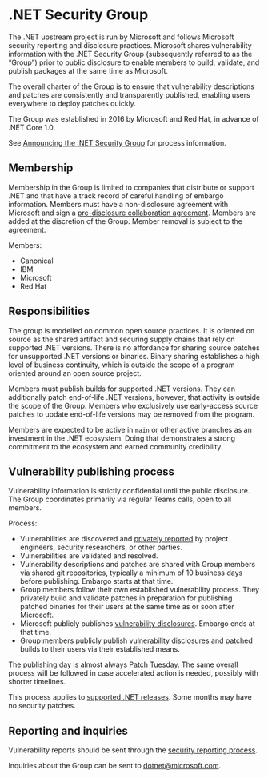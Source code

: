 # .NET Security Group

The .NET upstream project is run by Microsoft and follows Microsoft security reporting and disclosure practices. Microsoft shares vulnerability information with the .NET Security Group (subsequently referred to as the “Group”) prior to public disclosure to enable members to build, validate, and publish packages at the same time as Microsoft.

The overall charter of the Group is to ensure that vulnerability descriptions and patches are consistently and transparently published, enabling users everywhere to deploy patches quickly.

The Group was established in 2016 by Microsoft and Red Hat, in advance of .NET Core 1.0.

See [Announcing the .NET Security Group](https://devblogs.microsoft.com/dotnet/announcing-dotnet-security-group/) for process information.

## Membership

Membership in the Group is limited to companies that distribute or support .NET and that have a track record of careful handling of embargo information. Members must have a non-disclosure agreement with Microsoft and sign a [pre-disclosure collaboration agreement](./dotnet-security-group-agreement.md). Members are added at the discretion of the Group. Member removal is subject to the agreement.

Members:

- Canonical
- IBM
- Microsoft
- Red Hat

## Responsibilities

The group is modelled on common open source practices. It is oriented on source as the shared artifact and securing supply chains that rely on supported .NET versions. There is no affordance for sharing source patches for unsupported .NET versions or binaries. Binary sharing establishes a high level of business continuity, which is outside the scope of a program oriented around an open source project.

Members must publish builds for supported .NET versions. They can additionally patch end-of-life .NET versions, however, that activity is outside the scope of the Group. Members who exclusively use early-access source patches to update end-of-life versions may be removed from the program.

Members are expected to be active in `main` or other active branches as an investment in the .NET ecosystem. Doing that demonstrates a strong commitment to the ecosystem and earned community credibility.

## Vulnerability publishing process

Vulnerability information is strictly confidential until the public disclosure. The Group coordinates primarily via regular Teams calls, open to all members.

Process:

- Vulnerabilities are discovered and [privately reported](https://github.com/dotnet/runtime/blob/main/README.md#reporting-security-issues-and-security-bugs) by project engineers, security researchers, or other parties.
- Vulnerabilities are validated and resolved.
- Vulnerability descriptions and patches are shared with Group members via shared git repositories, typically a minimum of 10 business days before publishing. Embargo starts at that time.
- Group members follow their own established vulnerability process. They privately build and validate patches in preparation for publishing patched binaries for their users at the same time as or soon after Microsoft.
- Microsoft publicly publishes [vulnerability disclosures](https://github.com/dotnet/announcements/issues?q=is%3Aissue+is%3Aopen+label%3ASecurity). Embargo ends at that time.
- Group members publicly publish vulnerability disclosures and patched builds to their users via their established means.

The publishing day is almost always [Patch Tuesday](https://en.wikipedia.org/wiki/Patch_Tuesday). The same overall process will be followed in case accelerated action is needed, possibly with shorter timelines.

This process applies to [supported .NET releases](https://github.com/dotnet/core/blob/main/releases.md). Some months may have no security patches.

## Reporting and inquiries

Vulnerability reports should be sent through the [security reporting process](https://github.com/dotnet/runtime/blob/main/README.md#reporting-security-issues-and-security-bugs).

Inquiries about the Group can be sent to [dotnet@microsoft.com](mailto:dotnet@microsoft.com).
